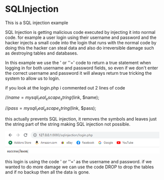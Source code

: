 # SQLInjection
This is a SQL injection example

SQL Injection is getting malicious code executed by injecting it into normal code. for example a user login using their username and password
and the hacker injects a small code into the login that runs with the normal code by doing this the hacker can steal data and also do irreversible
damage such as destroying tables and databases.

In this example we use the ' or ''=' code to return a true statement when logging in for both username and password fields, so even if we don't enter
the correct username and password it will always return true tricking the system to allow us to login.

if you look at the login.php i commented out 2 lines of code

//$name = mysqli_real_escape_string($link, $name);

//$pass = mysqli_real_escape_string($link, $pass);

this actually prevents SQL injection, it removes the symbols and leaves just the string part of the string making SQL injection not possible.

![Screenshot](https://github.com/jasnnh/SQLInjection/blob/main/ss.PNG)

this login is using the code ' or ''=' as the username and password.
if we wanted to do more damage we can use the code DROP to drop the tables and if no backup then all the data is gone.
